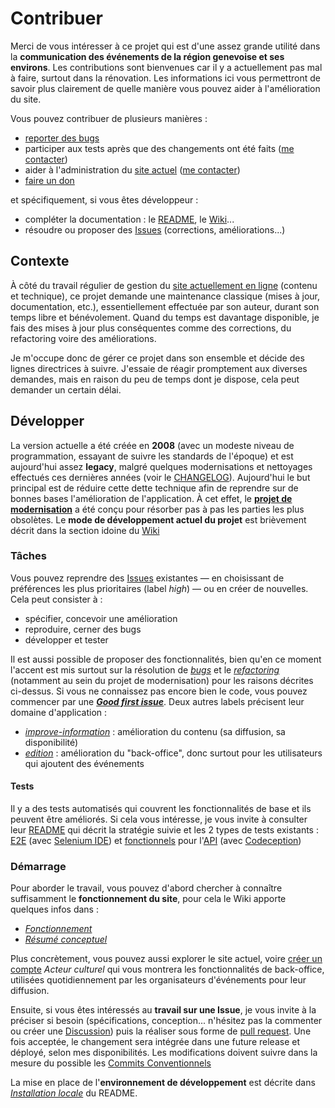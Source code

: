 # Contribuer

Merci de vous intéresser à ce projet qui est d'une assez grande utilité dans la **communication des événements de la région genevoise et ses environs**. Les contributions sont bienvenues car il y a actuellement pas mal à faire, surtout dans la rénovation. Les informations ici vous permettront de savoir plus clairement de quelle manière vous pouvez aider à l'amélioration du site.

Vous pouvez contribuer de plusieurs manières :
- [reporter des bugs](https://github.com/agilare/ladecadanse/issues)
- participer aux tests après que des changements ont été faits ([me contacter](https://github.com/agilare/ladecadanse?tab=readme-ov-file#contact))
- aider à l'administration du [site actuel](https://ladecadanse.darksite.ch/) ([me contacter](https://github.com/agilare/ladecadanse?tab=readme-ov-file#contact))
- [faire un don](https://ladecadanse.darksite.ch/articles/faireUnDon.php)

et spécifiquement, si vous êtes développeur :
- compléter la documentation : le [README](README.md), le [Wiki](https://github.com/agilare/ladecadanse/wiki)...
- résoudre ou proposer des [Issues](https://github.com/agilare/ladecadanse/issues) (corrections, améliorations...)

## Contexte

À côté du travail régulier de gestion du [site actuellement en ligne](https://ladecadanse.darksite.ch/) (contenu et technique), ce projet demande une maintenance classique (mises à jour, documentation, etc.), essentiellement effectuée par son auteur, durant son temps libre et bénévolement. Quand du temps est davantage disponible, je fais des mises à jour plus conséquentes comme des corrections, du refactoring voire des améliorations.

Je m'occupe donc de gérer ce projet dans son ensemble et décide des lignes directrices à suivre. J'essaie de réagir promptement aux diverses demandes, mais en raison du peu de temps dont je dispose, cela peut demander un certain délai.

## Développer

La version actuelle a été créée en **2008** (avec un modeste niveau de programmation, essayant de suivre les standards de l'époque) et est aujourd'hui assez **legacy**, malgré quelques modernisations et nettoyages effectués ces dernières années (voir le [CHANGELOG](CHANGELOG.md)). Aujourd'hui le but principal est de réduire cette dette technique afin de reprendre sur de bonnes bases l'amélioration de l'application. À cet effet, le **[projet de modernisation](https://github.com/users/agilare/projects/2/views/1)** a été conçu pour résorber pas à pas les parties les plus obsolètes.
Le **mode de développement actuel du projet** est brièvement décrit dans la section idoine du [Wiki](https://github.com/agilare/ladecadanse/wiki#organisation)

### Tâches

Vous pouvez reprendre des [Issues](https://github.com/agilare/ladecadanse/issues) existantes — en choisissant de préférences les plus prioritaires (label _high_) — ou en créer de nouvelles. Cela peut consister à :
- spécifier, concevoir une amélioration
- reproduire, cerner des bugs
- développer et tester

Il est aussi possible de proposer des fonctionnalités, bien qu'en ce moment l'accent est mis surtout sur la résolution de _[bugs](https://github.com/agilare/ladecadanse/issues?q=is%3Aissue+is%3Aopen+label%3Abug)_ et le _[refactoring](https://github.com/agilare/ladecadanse/labels/refactoring)_ (notamment au sein du projet de modernisation) pour les raisons décrites ci-dessus.
Si vous ne connaissez pas encore bien le code, vous pouvez commencer par une **_[Good first issue](https://github.com/agilare/ladecadanse/issues?q=is%3Aopen+is%3Aissue+label%3A%22good+first+issue%22)_**. Deux autres labels précisent leur domaine d'application :
- _[improve-information](https://github.com/agilare/ladecadanse/labels/improve-information)_ : amélioration du contenu (sa diffusion, sa disponibilité)
- _[edition](https://github.com/agilare/ladecadanse/labels/edition)_ : amélioration du "back-office", donc surtout pour les utilisateurs qui ajoutent des événements

#### Tests

Il y a des tests automatisés qui couvrent les fonctionnalités de base et ils peuvent être améliorés. Si cela vous intéresse, je vous invite à consulter leur [README](tests/README.md) qui décrit la stratégie suivie et les 2 types de tests existants : [E2E](https://github.com/agilare/ladecadanse/tree/master/tests#end-to-end-user-application) (avec [Selenium IDE](https://www.selenium.dev/selenium-ide/)) et [fonctionnels](https://github.com/agilare/ladecadanse/tree/master/tests#end-to-end-user-application) pour l'[API](https://github.com/agilare/ladecadanse/blob/master/api.php) (avec [Codeception](https://codeception.com/))

### Démarrage

Pour aborder le travail, vous pouvez d'abord chercher à connaître suffisamment le **fonctionnement du site**, pour cela le Wiki apporte quelques infos dans :
- _[Fonctionnement](https://github.com/agilare/ladecadanse/wiki#fonctionnement-de-lapplication)_
- _[Résumé conceptuel](https://github.com/agilare/ladecadanse/wiki#r%C3%A9sum%C3%A9-conceptuel)_

Plus concrètement, vous pouvez aussi explorer le site actuel, voire [créer un compte](https://ladecadanse.darksite.ch/user-register.php) *Acteur culturel* qui vous montrera les fonctionnalités de back-office, utilisées quotidiennement par les organisateurs d'événements pour leur diffusion.

Ensuite, si vous êtes intéressés au **travail sur une Issue**, je vous invite à la préciser si besoin (spécifications, conception... n'hésitez pas la commenter ou créer une [Discussion](https://github.com/agilare/ladecadanse/discussions)) puis la réaliser sous forme de [pull request](https://github.com/agilare/ladecadanse/pulls). Une fois acceptée, le changement sera intégrée dans une future release et déployé, selon mes disponibilités.
Les modifications doivent suivre dans la mesure du possible les [Commits Conventionnels](https://www.conventionalcommits.org/fr/v1.0.0/)

La mise en place de l'**environnement de développement** est décrite dans _[Installation locale](https://github.com/agilare/ladecadanse/tree/master?tab=readme-ov-file#installation-locale)_ du README.
